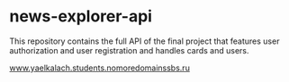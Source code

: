 # news-explorer-api
This repository contains the full API of the final project that features user authorization and user registration and handles cards and users.

www.yaelkalach.students.nomoredomainssbs.ru
